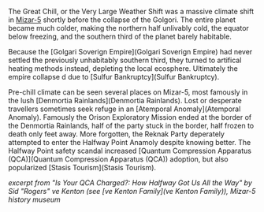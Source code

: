 The Great Chill, or the Very Large Weather Shift was a massive climate shift in [Mizar-5](Mizar-5) shortly before the collapse of the Golgori. The entire planet became much colder, making the northern half unlivably cold, the equator below freezing, and the southern third of the planet barely habitable.

Because the [Golgari Soverign Empire](Golgari Soverign Empire) had never settled the previously unhabitably southern third, they turned to artifical heating methods instead, depleting the local ecosphere. Ultimately the empire collapse
d due to [Sulfur Bankruptcy](Sulfur Bankruptcy).

Pre-chill climate can be seen several places on Mizar-5, most famously in the lush [Denmortia Rainlands](Denmortia Rainlands). Lost or desperate travellers sometimes seek refuge in an [Atemporal Anomaly](Atemporal Anomaly). Famously the Orison Exploratory Mission ended at the border of the Denmortia Rainlands, half of the party stuck in the border, half frozen to death only feet away. More forgotten, the Reknak Party deperately attempted to enter the Halfway Point Anamoly despite knowing better. The Halfway Point safety scandal increased [Quantum Compression Apparatus (QCA)](Quantum Compression Apparatus (QCA)) adoption, but also popularized [Stasis Tourism](Stasis Tourism).

*excerpt from "Is Your QCA Charged?: How Halfway Got Us All the Way" by Sid "Rogers" ve Kenton (see [ve Kenton Family](ve Kenton Family)), Mizar-5 history museum*
